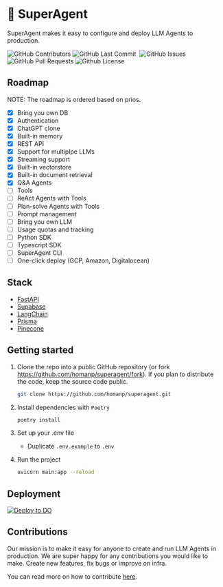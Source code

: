 # 🥷 SuperAgent

SuperAgent makes it easy to configure and deploy LLM Agents to production.

<p>
<img alt="GitHub Contributors" src="https://img.shields.io/github/contributors/homanp/superagent" />
<img alt="GitHub Last Commit" src="https://img.shields.io/github/last-commit/homanp/superagent" />
<img alt="" src="https://img.shields.io/github/repo-size/homanp/superagent" />
<img alt="GitHub Issues" src="https://img.shields.io/github/issues/homanp/superagent" />
<img alt="GitHub Pull Requests" src="https://img.shields.io/github/issues-pr/homanp/superagent" />
<img alt="Github License" src="https://img.shields.io/badge/License-MIT-yellow.svg" />
</p>

## Roadmap

NOTE: The roadmap is ordered based on prios.

- [x] Bring you own DB
- [x] Authentication
- [x] ChatGPT clone
- [x] Built-in memory
- [x] REST API
- [x] Support for multiplpe LLMs
- [x] Streaming support
- [x] Built-in vectorstore
- [x] Built-in document retrieval
- [x] Q&A Agents
- [ ] Tools
- [ ] ReAct Agents with Tools
- [ ] Plan-solve Agents with Tools
- [ ] Prompt management
- [ ] Bring you own LLM
- [ ] Usage quotas and tracking
- [ ] Python SDK
- [ ] Typescript SDK
- [ ] SuperAgent CLI
- [ ] One-click deploy (GCP, Amazon, Digitalocean)

## Stack

- [FastAPI](https://fastapi.tiangolo.com/)
- [Supabase](https://supabase.com/)
- [LangChain](https://python.langchain.com/en/latest/)
- [Prisma](https://www.prisma.io/)
- [Pinecone](https://www.pinecone.io/)

## Getting started

1. Clone the repo into a public GitHub repository (or fork https://github.com/homanp/superagent/fork). If you plan to distribute the code, keep the source code public.

   ```sh
   git clone https://github.com/homanp/superagent.git
   ```

1. Install dependencies with `Poetry`

   ```sh
   poetry install
   ```

1. Set up your .env file

   - Duplicate `.env.example` to `.env`

1. Run the project

   ```sh
   uvicorn main:app --reload
   ```

## Deployment

[![Deploy to DO](https://www.deploytodo.com/do-btn-blue.svg)](https://cloud.digitalocean.com/apps/new?repo=https://github.com/homanp/superagent/tree/main)

## Contributions

Our mission is to make it easy for anyone to create and run LLM Agents in production. We are super happy for any contributions you would like to make. Create new features, fix bugs or improve on infra.

You can read more on how to contribute [here](https://github.com/homanp/superagent/blob/main/.github/CONTRIBUTING.md).
